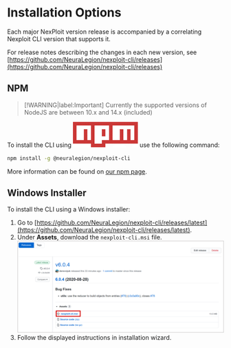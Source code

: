 # Installation Options
Each major NexPloit version release is accompanied by a correlating Nexploit CLI version that supports it.

For release notes describing the changes in each new version, see [https://github.com/NeuraLegion/nexploit-cli/releases](https://github.com/NeuraLegion/nexploit-cli/releases)


## NPM

> [!WARNING|label:Important]
Currently the supported versions of NodeJS are between 10.x and 14.x (included)

To install the CLI using [![npm](media/npm.png ':size=3%')](https://www.npmjs.com/) use the following command:
```bash
npm install -g @neuralegion/nexploit-cli
```
More information can be found on [our npm page](https://www.npmjs.com/package/@neuralegion/nexploit-cli).


## Windows Installer

To install the CLI using a Windows installer:
1. Go to [https://github.com/NeuraLegion/nexploit-cli/releases/latest](https://github.com/NeuraLegion/nexploit-cli/releases/latest).
2. Under **Assets**, download the `nexploit-cli.msi` file.\
![download-msi](media/np-cli-msi.png ':size=45%')
3. Follow the displayed instructions in installation wizard.
